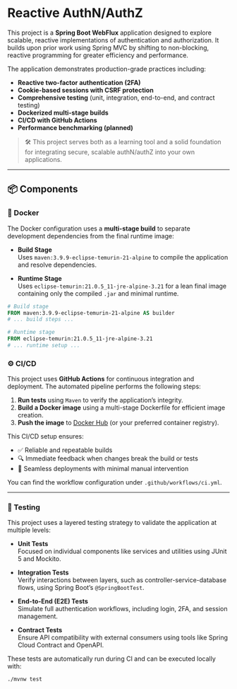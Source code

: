 # Reactive AuthN/AuthZ

This project is a **Spring Boot WebFlux** application designed to explore scalable, reactive implementations of authentication and authorization. It builds upon prior work using Spring MVC by shifting to non-blocking, reactive programming for greater efficiency and performance.

The application demonstrates production-grade practices including:

- **Reactive two-factor authentication (2FA)**
- **Cookie-based sessions with CSRF protection**
- **Comprehensive testing** (unit, integration, end-to-end, and contract testing)
- **Dockerized multi-stage builds**
- **CI/CD with GitHub Actions**
- **Performance benchmarking (planned)**

> 🛠️ This project serves both as a learning tool and a solid foundation for integrating secure, scalable authN/authZ into your own applications.

---

## 📦 Components

### 🐳 Docker

The Docker configuration uses a **multi-stage build** to separate development dependencies from the final runtime image:

- **Build Stage**  
  Uses `maven:3.9.9-eclipse-temurin-21-alpine` to compile the application and resolve dependencies.

- **Runtime Stage**  
  Uses `eclipse-temurin:21.0.5_11-jre-alpine-3.21` for a lean final image containing only the compiled `.jar` and minimal runtime.

```dockerfile
# Build stage
FROM maven:3.9.9-eclipse-temurin-21-alpine AS builder
# ... build steps ...

# Runtime stage
FROM eclipse-temurin:21.0.5_11-jre-alpine-3.21
# ... runtime setup ...
```

### ⚙️ CI/CD

This project uses **GitHub Actions** for continuous integration and deployment. The automated pipeline performs the following steps:

1. **Run tests** using `Maven` to verify the application’s integrity.
2. **Build a Docker image** using a multi-stage Dockerfile for efficient image creation.
3. **Push the image** to [Docker Hub](https://hub.docker.com) (or your preferred container registry).

This CI/CD setup ensures:

- ✅ Reliable and repeatable builds
- 🔍 Immediate feedback when changes break the build or tests
- 🚀 Seamless deployments with minimal manual intervention

You can find the workflow configuration under `.github/workflows/ci.yml`.

---

### 🧪 Testing

This project uses a layered testing strategy to validate the application at multiple levels:

- **Unit Tests**  
  Focused on individual components like services and utilities using JUnit 5 and Mockito.

- **Integration Tests**  
  Verify interactions between layers, such as controller-service-database flows, using Spring Boot’s `@SpringBootTest`.

- **End-to-End (E2E) Tests**  
  Simulate full authentication workflows, including login, 2FA, and session management.

- **Contract Tests**  
  Ensure API compatibility with external consumers using tools like Spring Cloud Contract and OpenAPI.

These tests are automatically run during CI and can be executed locally with:

```bash
./mvnw test
